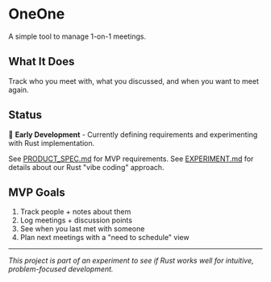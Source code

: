 # OneOne

A simple tool to manage 1-on-1 meetings.

## What It Does

Track who you meet with, what you discussed, and when you want to meet again.

## Status

🚧 **Early Development** - Currently defining requirements and experimenting with Rust implementation.

See [PRODUCT_SPEC.md](PRODUCT_SPEC.md) for MVP requirements.
See [EXPERIMENT.md](EXPERIMENT.md) for details about our Rust "vibe coding" approach.

## MVP Goals

1. Track people + notes about them
2. Log meetings + discussion points
3. See when you last met with someone
4. Plan next meetings with a "need to schedule" view

---

*This project is part of an experiment to see if Rust works well for intuitive, problem-focused development.*